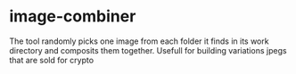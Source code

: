 # image-combiner
The tool randomly picks one image from each folder it finds in its work directory and composits them together. Usefull for building variations jpegs that are sold for crypto
